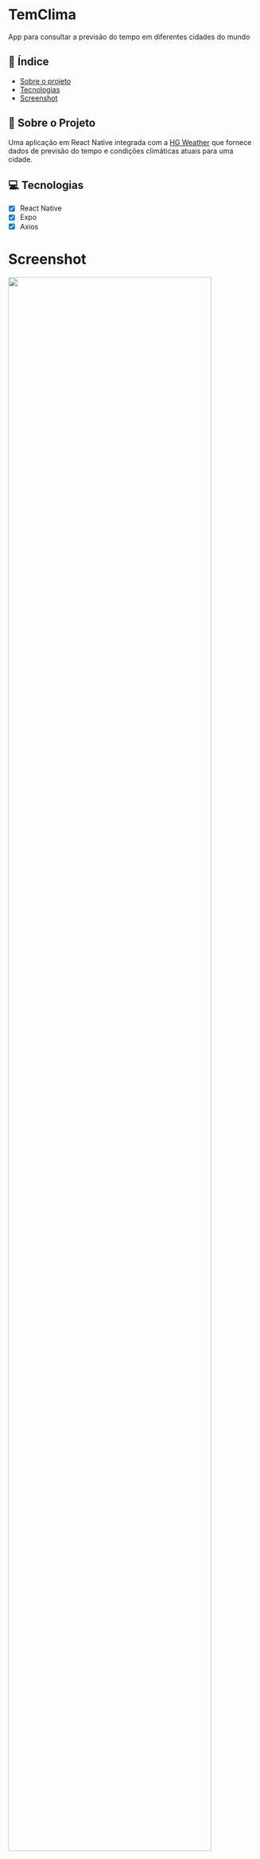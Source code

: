 # TemClima
App para consultar a previsão do tempo em diferentes cidades do mundo


## 📖 Índice
* [Sobre o projeto](#sobre-o-projeto)
* [Tecnologias](#tecnologias)
* [Screenshot](#screenshot)

 ## 🚀 Sobre o Projeto 
Uma aplicação em React Native integrada com a <a href="https://hgbrasil.com/status/weather">HG Weather</a> que fornece dados de previsão do tempo e condições climáticas atuais para uma cidade.

 ## 💻 Tecnologias

- [x] React Native
- [x] Expo
- [x] Axios

# Screenshot
<img width="90%" src="temclima.gif">
